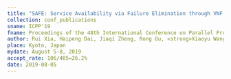 ```yaml
---
title: "SAFE: Service Availability via Failure Elimination through VNF Scaling"
collection: conf_publications
sname: ICPP'19
fname: Proceedings of the 48th International Conference on Parallel Processing (ICPP)
author: Rui Xia, Haipeng Dai, Jiaqi Zheng, Rong Gu, <strong>Xiaoyu Wang</strong>, and Guihai Chen
place: Kyoto, Japan
mydate: August 5-8, 2019
accept_rate: 106/405=26.2%
date: 2019-08-05
---
```


<!--paperurl: 'http://academicpages.github.io/files/paper1.pdf'
plain: '/files/bib/plainSAFE.html'
bibtex: '/files/bib/texSAFE.txt'-->
